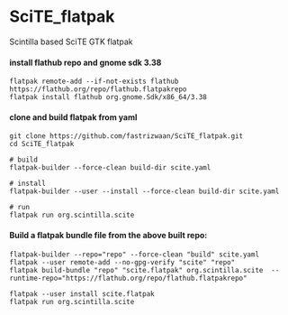 # SciTE_flatpak
Scintilla based SciTE GTK flatpak 

#### install flathub repo and gnome sdk 3.38
```
flatpak remote-add --if-not-exists flathub https://flathub.org/repo/flathub.flatpakrepo
flatpak install flathub org.gnome.Sdk/x86_64/3.38

```

#### clone and build flatpak from yaml
```
git clone https://github.com/fastrizwaan/SciTE_flatpak.git
cd SciTE_flatpak

# build
flatpak-builder --force-clean build-dir scite.yaml

# install 
flatpak-builder --user --install --force-clean build-dir scite.yaml

# run
flatpak run org.scintilla.scite
```

#### Build a flatpak bundle file from the above built repo:
```
flatpak-builder --repo="repo" --force-clean "build" scite.yaml
flatpak --user remote-add --no-gpg-verify "scite" "repo"
flatpak build-bundle "repo" "scite.flatpak" org.scintilla.scite  --runtime-repo="https://flathub.org/repo/flathub.flatpakrepo"

flatpak --user install scite.flatpak
flatpak run org.scintilla.scite
```
